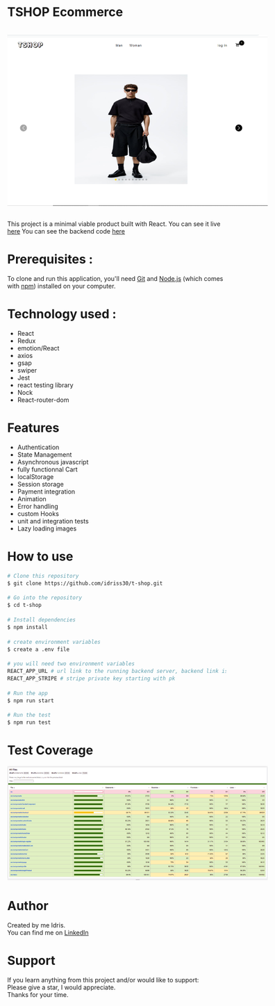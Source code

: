 # TSHOP Ecommerce

<img
  src="./screenshot-project.png"
  alt="project image"
  style="display: inline-block; margin: 1rem auto; max-width: 600px; max-height:800px"/>

This project is a minimal viable product built with React.
You can see it live [here](https://idrisscissoko.com/tshop/)
You can see the backend code [here](https://github.com/idriss30/tshop-backend)

# Prerequisites :

To clone and run this application, you'll need [Git](https://git-scm.com) and [Node.js](https://nodejs.org/en/download/) (which comes with [npm](http://npmjs.com)) installed on your computer.

# Technology used :

- React
- Redux
- emotion/React
- axios
- gsap
- swiper
- Jest
- react testing library
- Nock
- React-router-dom

# Features

- Authentication
- State Management
- Asynchronous javascript
- fully functionnal Cart
- localStorage
- Session storage
- Payment integration
- Animation
- Error handling
- custom Hooks
- unit and integration tests
- Lazy loading images

# How to use

```bash
# Clone this repository
$ git clone https://github.com/idriss30/t-shop.git

# Go into the repository
$ cd t-shop

# Install dependencies
$ npm install

# create environment variables
$ create a .env file

# you will need two environment variables
REACT_APP_URL # url link to the running backend server, backend link is provided at the top of readme file
REACT_APP_STRIPE # stripe private key starting with pk

# Run the app
$ npm run start

# Run the test
$ npm run test

```

# Test Coverage

<img
  src="./Screenshot-coverage.png"
  alt="coverage img"
  style="display: inline-block; margin: 0 auto; max-width: 600px; max-height:800px"/>

# Author

Created by me Idris.</br>
You can find me on [LinkedIn](www.linkedin.com/in/idrissciss)

# Support

If you learn anything from this project and/or would like to support:</br>
Please give a star, I would appreciate.</br>
Thanks for your time.
